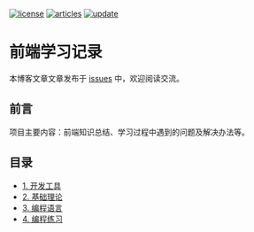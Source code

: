 [![license][license-image]][license-url]
[![articles][articles-image]][articles-url]
[![update][update-image]][update-url]

# 前端学习记录

本博客文章文章发布于 [issues][articles-url] 中，欢迎阅读交流。

## 前言

项目主要内容：前端知识总结、学习过程中遇到的问题及解决办法等。

## 目录

- [1. 开发工具][1-url]
- [2. 基础理论][2-url]
- [3. 编程语言][3-url]
- [4. 编程练习][4-url]



[license-image]: https://img.shields.io/badge/license-CC%20BY--NC--SA-green.svg?style=flat-square
[discuss-image]: https://img.shields.io/badge/discuss-welcome-brightgreen.svg?style=flat-square
[articles-image]: https://img.shields.io/github/issues/byodian/blog.svg?style=flat-square&label=articles
[update-image]: https://img.shields.io/github/last-commit/byodian/blog.svg?style=flat-square&label=update
[license-url]: https://creativecommons.org/licenses/by-nc-sa/4.0/deed.zh
[articles-url]: https://github.com/byodian/blog/issues
[update-url]: https://github.com/byodian/blog/commits/master
[1-url]: https://github.com/byodian/blog/labels/1.%20%E5%BC%80%E5%8F%91%E5%B7%A5%E5%85%B7
[2-url]: https://github.com/byodian/blog/labels/2.%20%E5%9F%BA%E7%A1%80%E7%90%86%E8%AE%BA
[3-url]: https://github.com/byodian/blog/labels/3.%20%E7%BC%96%E7%A8%8B%E8%AF%AD%E8%A8%80
[4-url]: https://github.com/byodian/blog/blob/master/4.%20%E7%BC%96%E7%A8%8B%E7%BB%83%E4%B9%A0/README.md






